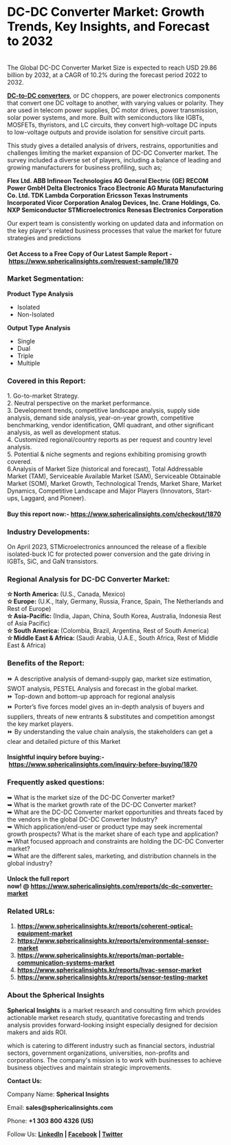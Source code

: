 <div class="content-body__description">
<div class="content-body__description">
<div class="content-body__description">
<h1><span style="color: #000000;">DC-DC Converter Market: Growth Trends, Key Insights, and Forecast to 2032</span></h1>
<div class="content-body__detail">&nbsp;
<div class="content-body__description">The Global DC-DC Converter Market Size is expected to reach USD 29.86 billion by 2032, at a CAGR of 10.2% during the forecast period 2022 to 2032.</div>
<div class="content-body__detail">
<section id="section_0" class="entry fr-view">
<p><a href="https://www.sphericalinsights.com/reports/dc-dc-converter-market" target="_blank" rel="noopener"><strong>DC-to-DC converters</strong></a>, or DC choppers, are power electronics components that convert one DC voltage to another, with varying values or polarity. They are used in telecom power supplies, DC motor drives, power transmission, solar power systems, and more. Built with semiconductors like IGBTs, MOSFETs, thyristors, and LC circuits, they convert high-voltage DC inputs to low-voltage outputs and provide isolation for sensitive circuit parts.</p>
<p>This study gives a detailed analysis of drivers, restrains, opportunities and challenges limiting the market expansion of DC-DC Converter market. The survey included a diverse set of players, including a balance of leading and growing manufacturers for business profiling, such as;</p>
<p><strong>Flex Ltd. ABB Infineon Technologies AG General Electric (GE) RECOM Power GmbH Delta Electronics Traco Electronic AG Murata Manufacturing Co. Ltd. TDK Lambda Corporation Ericsson Texas Instruments Incorporated Vicor Corporation Analog Devices, Inc. Crane Holdings, Co. NXP Semiconductor STMicroelectronics Renesas Electronics Corporation</strong></p>
<p>Our expert team is consistently working on updated data and information on the key player's related business processes that value the market for future strategies and predictions</p>
<h4><strong>Get Access to a Free Copy of Our Latest Sample Report -&nbsp;<a href="https://www.sphericalinsights.com/request-sample/1870" target="_blank" rel="noopener">https://www.sphericalinsights.com/request-sample/1870</a></strong></h4>
<h3><strong>Market Segmentation:</strong></h3>
<p><strong>Product Type Analysis</strong></p>
<ul>
<li>Isolated</li>
<li>Non-Isolated</li>
</ul>
<p><strong>Output Type Analysis</strong></p>
<ul>
<li>Single</li>
<li>Dual</li>
<li>Triple</li>
<li>Multiple</li>
</ul>
<h3>Covered in this Report:</h3>
<p>1. Go-to-market Strategy.<br />2. Neutral perspective on the market performance.<br />3. Development trends, competitive landscape analysis, supply side analysis, demand side analysis, year-on-year growth, competitive benchmarking, vendor identification, QMI quadrant, and other significant analysis, as well as development status.<br />4. Customized regional/country reports as per request and country level analysis.<br />5. Potential &amp; niche segments and regions exhibiting promising growth covered.<br />6.Analysis of Market Size (historical and forecast), Total Addressable Market (TAM), Serviceable Available Market (SAM), Serviceable Obtainable Market (SOM), Market Growth, Technological Trends, Market Share, Market Dynamics, Competitive Landscape and Major Players (Innovators, Start-ups, Laggard, and Pioneer).</p>
<h4>Buy this report now:-&nbsp;<a href="https://www.sphericalinsights.com/checkout/1870" target="_blank" rel="noopener">https://www.sphericalinsights.com/checkout/1870</a></h4>
<h3>Industry Developments:</h3>
<p>On April 2023, STMicroelectronics announced the release of a flexible isolated-buck IC for protected power conversion and the gate driving in IGBTs, SiC, and GaN transistors.</p>
<h3><strong>Regional Analysis for DC-DC Converter Market:</strong></h3>
<p><strong>✫ North America:&nbsp;</strong>(U.S., Canada, Mexico)<br /><strong>✫ Europe:&nbsp;</strong>(U.K., Italy, Germany, Russia, France, Spain, The Netherlands and Rest of Europe)<br /><strong>✫ Asia-Pacific:&nbsp;</strong>(India, Japan, China, South Korea, Australia, Indonesia Rest of Asia Pacific)<br /><strong>✫ South America:&nbsp;</strong>(Colombia, Brazil, Argentina, Rest of South America)<br /><strong>✫ Middle East &amp; Africa:&nbsp;</strong>(Saudi Arabia, U.A.E., South Africa, Rest of Middle East &amp; Africa)</p>
<h3>Benefits of the Report:</h3>
<p>⏩ A descriptive analysis of demand-supply gap, market size estimation, SWOT analysis, PESTEL Analysis and forecast in the global market.<br />⏩ Top-down and bottom-up approach for regional analysis<br />⏩ Porter&rsquo;s five forces model gives an in-depth analysis of buyers and suppliers, threats of new entrants &amp; substitutes and competition amongst the key market players.<br />⏩ By understanding the value chain analysis, the stakeholders can get a clear and detailed picture of this Market</p>
<h4>Insightful inquiry before buying:-&nbsp;<a href="https://www.sphericalinsights.com/inquiry-before-buying/1870" target="_blank" rel="noopener">https://www.sphericalinsights.com/inquiry-before-buying/1870</a></h4>
<h3>Frequently asked questions:</h3>
<p>➥ What is the market size of the DC-DC Converter market?<br />➥ What is the market growth rate of the DC-DC Converter market?<br />➥ What are the DC-DC Converter market opportunities and threats faced by the vendors in the global DC-DC Converter Industry?<br />➥ Which application/end-user or product type may seek incremental growth prospects? What is the market share of each type and application?<br />➥ What focused approach and constraints are holding the DC-DC Converter market?<br />➥ What are the different sales, marketing, and distribution channels in the global industry?</p>
<h4>Unlock the full report now!&nbsp;@&nbsp;<a href="https://www.sphericalinsights.com/reports/dc-dc-converter-market" target="_blank" rel="noopener">https://www.sphericalinsights.com/reports/dc-dc-converter-market</a></h4>
<h3><strong>Related URLs:</strong></h3>
<ol>
<li><strong><a href="https://www.sphericalinsights.kr/reports/coherent-optical-equipment-market">https://www.sphericalinsights.kr/reports/coherent-optical-equipment-market</a></strong></li>
<li><strong><a href="https://www.sphericalinsights.kr/reports/environmental-sensor-market">https://www.sphericalinsights.kr/reports/environmental-sensor-market</a></strong></li>
<li><strong><a href="https://www.sphericalinsights.kr/reports/man-portable-communication-systems-market">https://www.sphericalinsights.kr/reports/man-portable-communication-systems-market</a></strong></li>
<li><strong><a href="https://www.sphericalinsights.kr/reports/hvac-sensor-market">https://www.sphericalinsights.kr/reports/hvac-sensor-market</a></strong></li>
<li><strong><a href="https://www.sphericalinsights.kr/reports/sensor-testing-market">https://www.sphericalinsights.kr/reports/sensor-testing-market</a>&nbsp;<br /></strong></li>
</ol>
<h3><strong>About the Spherical Insights</strong></h3>
<p><strong>Spherical Insights</strong>&nbsp;is a market research and consulting firm which provides actionable market research study, quantitative forecasting and trends analysis provides forward-looking insight especially designed for decision makers and aids ROI.</p>
<p>which is catering to different industry such as financial sectors, industrial sectors, government organizations, universities, non-profits and corporations. The company's mission is to work with businesses to achieve business objectives and maintain strategic improvements.</p>
<p><strong>Contact Us:</strong></p>
<p>Company Name:&nbsp;<strong>Spherical Insights</strong></p>
<p>Email:&nbsp;<strong>sales@sphericalinsights.com</strong></p>
<p>Phone:&nbsp;<strong>+1 303 800 4326 (US)</strong></p>
<p>Follow Us:&nbsp;<strong><a href="https://www.linkedin.com/company/spherical-insight/"><u>LinkedIn</u></a>&nbsp;|&nbsp;<a href="https://www.facebook.com/sphericalinsights22"><u>Facebook</u></a>&nbsp;|&nbsp;<a href="https://twitter.com/SInsights_US"><u>Twitter</u></a></strong></p>
</section>
</div>
</div>
</div>
</div>
</div>
